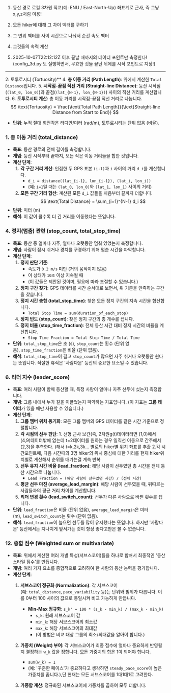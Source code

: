 ﻿
1. 등산 경로 로컬 3차원 직교(예: ENU / East-North-Up) 좌표계로 근사, 즉 그냥 x,y,z처럼 이용!
2. 모든 hiker에 대해 그 차이 벡터를 구하기
3. 그 변위 벡터를 사이 시간으로 나눠서 순간 속도 벡터
4. 그것들의 속력 계산


6. 2025-10-07T22:12:12Z 이후 끝날 때까지의 데이터 포인트만 측정한다! (config_3d.py 도 실행하면서, 무효한 것들 끝난 뒤에를 시작 포인트로 지정!)

---
    
 2: 토투로시티 (Tortuosity)**
    4. **총 이동 거리 (Path Length)**: 위에서 계산한 `Total Distance`입니다.
    5. **시작점-끝점 직선 거리 (Straight-line Distance)**: 등산 시작점(`(lat_0, lon_0)`)과 끝점(`(lat_{N-1}, lon_{N-1})`) 사이의 직선 거리를 계산합니다.
    6. **토투로시티 계산**: 총 이동 거리를 시작점-끝점 직선 거리로 나눕니다.  
        $$ \text{Tortuosity} = \frac{\text{Total Path Length}}{\text{Straight-line Distance from Start to End}} $$
- **단위**: 누적 절대 회전각은 라디안/미터 (rad/m), 토투로시티는 단위 없음 (비율).
### 1. 총 이동 거리 (total_distance)

- **목표**: 등산 경로의 전체 길이를 측정합니다.
- **개념**: 등산 시작부터 끝까지, 모든 작은 이동 거리들을 합한 것입니다.
- **계산 단계**:
    1. **각 구간 거리 계산**: 인접한 두 GPS 표본 `(i-1)`과 `i` 사이의 거리 `d_i`를 계산합니다.
        - `d_i = distance((lat_{i-1}, lon_{i-1}), (lat_i, lon_i))`
        - (예: `i=1`일 때는 `(lat_0, lon_0)`와 `(lat_1, lon_1)` 사이의 거리)
    2. **모든 구간 거리 합산**: 계산된 모든 `d_i` 값들을 처음부터 끝까지 더합니다.  
        $$ \text{Total Distance} = \sum_{i=1}^{N-1} d_i $$
- **단위**: 미터 (m)
- **해석**: 이 값이 클수록 더 긴 거리를 이동했다는 뜻입니다.

### 4. 정지(멈춤) 관련 (stop_count, total_stop_time)

- **목표**: 등산 중 얼마나 자주, 얼마나 오랫동안 멈춰 있었는지 측정합니다.
- **개념**: 사람이 잠시 쉬거나 경치를 구경하기 위해 멈춘 시간을 파악합니다.
- **계산 단계**:
    1. **정지 판단 기준**:
        - 속도가 `0.2 m/s` 미만 (거의 움직이지 않음)
        - 이 상태가 `10초` 이상 지속될 때
        - (이 값들은 제안된 것이며, 필요에 따라 조절할 수 있습니다.)
    2. **정지 구간 찾기**: GPS 데이터를 시간 순서대로 보면서, 위 기준을 만족하는 구간을 찾습니다.
    3. **정지 시간 총합 (total_stop_time)**: 찾은 모든 정지 구간의 지속 시간을 합산합니다.
        - `Total Stop Time = sum(duration_of_each_stop)`
    4. **정지 빈도 (stop_count)**: 찾은 정지 구간의 총 개수를 셉니다.
    5. **정지 비율 (stop_time_fraction)**: 전체 등산 시간 대비 정지 시간의 비율을 계산합니다.
        - `Stop Time Fraction = Total Stop Time / Total Time`
- **단위**: `total_stop_time`은 초 (s), `stop_count`는 횟수 (단위 없음), `stop_time_fraction`은 비율 (단위 없음).
- **해석**: `total_stop_time`이 길고 `stop_count`가 많으면 자주 쉬거나 오랫동안 쉰다는 뜻입니다. 적절한 휴식은 '사람다운' 등산의 중요한 요소일 수 있습니다.

### 6. 리더 지수 (leader_score)

- **목표**: 여러 사람이 함께 등산할 때, 특정 사람이 얼마나 자주 선두에 섰는지 측정합니다.
- **개념**: 그룹 내에서 누가 길을 이끌었는지 파악하는 지표입니다. (이 지표는 **그룹 데이터**가 있을 때만 사용할 수 있습니다.)
- **계산 단계**:
    1. **그룹 멤버 위치 동기화**: 모든 그룹 멤버의 GPS 데이터를 같은 시간 기준으로 정렬합니다.
    2. **각 시점의 선두 판단**: 1. 선형 근사 보간(즉, 2차원g(t)데이터라면 (1,0)에서 (4,9)데이터밖에 없는데 t=2데이터를 원하는 경우 일직선 이동으로 간주해서 (2,3)을 추측한다.  )해서 t=k,2k,3k... 별로의 hiker별 위치 좌표를 추출 2.각 시간포인트때, 다음 시간때의 3명 hiker의 위치 중심에 대한 거리를 현재 hiker위치별로 계산해서 순위를 매기는걸 계속 반복
    3. **선두 유지 시간 비율 (lead_fraction)**: 해당 사람이 선두였던 총 시간을 전체 등산 시간으로 나눕니다.
        - `Lead Fraction = (해당 사람이 선두였던 시간) / (전체 시간)`
    4. **평균 선두 마진 (average_lead_margin)**: 해당 사람이 선두였을 때, 뒤따르는 사람들과의 평균 거리 차이를 계산합니다.
    5. **리더 변경 횟수 (lead_switch_count)**: 선두가 다른 사람으로 바뀐 횟수를 셉니다.
- **단위**: `lead_fraction`은 비율 (단위 없음), `average_lead_margin`은 미터 (m), `lead_switch_count`는 횟수 (단위 없음).
- **해석**: `lead_fraction`이 높으면 선두를 많이 유지했다는 뜻입니다. 하지만 '사람다운' 등산에서는 지나치게 앞서가는 것이 항상 좋다고만은 볼 수 없습니다.

### 12. 종합 점수 (Weighted sum or multivariate)

- **목표**: 위에서 계산한 여러 개별 특성(서브스코어)들을 하나로 합쳐서 최종적인 '등산 스타일 점수'를 만듭니다.
- **개념**: 여러 가지 요소를 종합적으로 고려하여 한 사람의 등산 능력을 평가합니다.
- **계산 단계**:
    1. **서브스코어 정규화 (Normalization)**: 각 서브스코어(예: `total_distance`, `pace_variability` 등)는 단위와 범위가 다릅니다. 이를 0부터 100 사이의 값으로 통일시켜 비교 가능하게 만듭니다.
        - **Min-Max 정규화**: `s_k' = 100 * (s_k - min_k) / (max_k - min_k)`
            - `s_k`: 원래 서브스코어 값
            - `min_k`: 해당 서브스코어의 최소값
            - `max_k`: 해당 서브스코어의 최대값
            - (이 방법은 비교 대상 그룹의 최소/최대값을 알아야 합니다.)
        
    2. **가중치 (Weight) 부여**: 각 서브스코어가 최종 점수에 얼마나 중요하게 반영될지 결정하는 `w_k` 값을 정합니다. 모든 가중치의 합은 1이 되어야 합니다.
        - `sum(w_k) = 1`
        - (예: '꾸준한 페이스'가 중요하다고 생각하면 `steady_pace_score`에 높은 가중치를 줍니다.),단 현재는 모든 서브스코어를 1대1대1로 고려한다.
    3. **가중합 계산**: 정규화된 서브스코어에 가중치를 곱하여 모두 더합니다.  
    